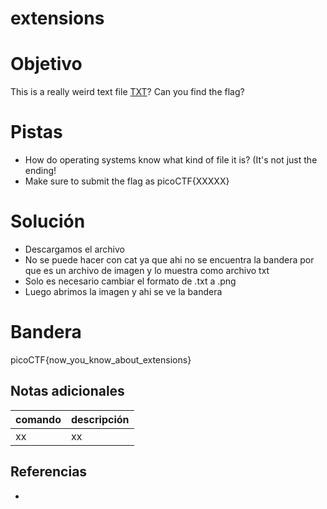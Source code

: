 # extensions

# Objetivo
This is a really weird text file [TXT](https://jupiter.challenges.picoctf.org/static/e7e5d188621ee705ceeb0452525412ef/flag.txt)? Can you find the flag?

# Pistas
- How do operating systems know what kind of file it is? (It's not just the ending!
- Make sure to submit the flag as picoCTF{XXXXX}

# Solución
- Descargamos el archivo
- No se puede hacer con cat ya que ahi no se encuentra la bandera por que es un archivo de imagen y lo muestra como archivo txt
- Solo es necesario cambiar el formato de .txt a .png
- Luego abrimos la imagen y ahi se ve la bandera

# Bandera
picoCTF{now_you_know_about_extensions}

## Notas adicionales
| comando | descripción |
| ------ | ------ |
| xx | xx |

## Referencias
- []()